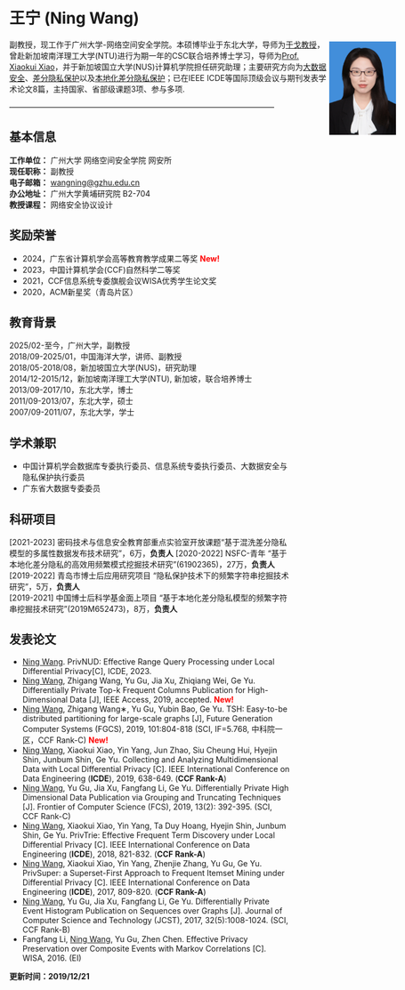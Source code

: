 # 王宁 (Ning Wang)  

<p style="width:700px;">
    <img src="/figure.jpg" align="right" width="120" hspace="5" vspace="5">
    副教授，现工作于广州大学-网络空间安全学院。本硕博毕业于东北大学，导师为<a href="http://faculty.neu.edu.cn/yuge/">于戈教授</a>，曾赴新加坡南洋理工大学(NTU)进行为期一年的CSC联合培养博士学习，导师为<a href="https://www.comp.nus.edu.sg/~xiaoxk/index.html">Prof. Xiaokui Xiao</a>，并于新加坡国立大学(NUS)计算机学院担任研究助理；主要研究方向为<u>大数据安全</u>、<u>差分隐私保护</u>以及<u>本地化差分隐私保护</u>；已在IEEE ICDE等国际顶级会议与期刊发表学术论文8篇，主持国家、省部级课题3项、参与多项.
</p>

——————————————————————————————————

## 基本信息
**工作单位：** 广州大学 网络空间安全学院 网安所  
**现任职称：** 副教授   
**电子邮箱：** wangning@gzhu.edu.cn   
**办公地址：** 广州大学黄埔研究院 B2-704   
**教授课程：** 网络安全协议设计  

## 奖励荣誉
* 2024，广东省计算机学会高等教育教学成果二等奖 <span style="color:red;">**New!**</span>    
* 2023，中国计算机学会(CCF)自然科学二等奖 
* 2021，CCF信息系统专委旗舰会议WISA优秀学生论文奖       
* 2020，ACM新星奖（青岛片区）   

## 教育背景
2025/02-至今，广州大学，副教授   
2018/09-2025/01，中国海洋大学，讲师、副教授   
2018/05-2018/08，新加坡国立大学(NUS)，研究助理   
2014/12-2015/12，新加坡南洋理工大学(NTU), 新加坡，联合培养博士   
2013/09-2017/10，东北大学，博士   
2011/09-2013/07，东北大学，硕士   
2007/09-2011/07，东北大学，学士   

## 学术兼职
* 中国计算机学会数据库专委执行委员、信息系统专委执行委员、大数据安全与隐私保护执行委员
* 广东省大数据专委委员     

## 科研项目
[2021-2023] 密码技术与信息安全教育部重点实验室开放课题“基于混洗差分隐私模型的多属性数据发布技术研究”，6万，**负责人**
[2020-2022] NSFC-青年 “基于本地化差分隐私的高效用频繁模式挖掘技术研究”(61902365)，27万，**负责人**  
[2019-2022] 青岛市博士后应用研究项目 “隐私保护技术下的频繁字符串挖掘技术研究”，5万，**负责人**  
[2019-2021]	中国博士后科学基金面上项目 “基于本地化差分隐私模型的频繁字符串挖掘技术研究”(2019M652473)，8万，**负责人**  

## 发表论文   
* <u>Ning Wang</u>. PrivNUD: Effective Range Query Processing under Local Differential Privacy[C], ICDE, 2023.
* <u>Ning Wang</u>, Zhigang Wang, Yu Gu, Jia Xu, Zhiqiang Wei, Ge Yu. Differentially Private Top-k Frequent Columns Publication for High-Dimensional Data [J], IEEE Access, 2019, accepted. <span style="color:red;">**New!**</span>  
* <u>Ning Wang</u>, Zhigang Wang∗, Yu Gu, Yubin Bao, Ge Yu. TSH: Easy-to-be distributed partitioning for large-scale graphs [J], Future Generation Computer Systems (FGCS), 2019, 101:804-818 (SCI, IF=5.768, 中科院一区，CCF Rank-C) <span style="color:red;">**New!**</span>   
* <u>Ning Wang</u>, Xiaokui Xiao, Yin Yang, Jun Zhao, Siu Cheung Hui, Hyejin Shin, Junbum Shin, Ge Yu. Collecting and Analyzing Multidimensional Data with Local Differential Privacy [C]. IEEE International Conference on Data Engineering (**ICDE**), 2019, 638-649. (**CCF Rank-A**)   
* <u>Ning Wang</u>, Yu Gu, Jia Xu, Fangfang Li, Ge Yu. Differentially Private High Dimensional Data Publication via Grouping and Truncating Techniques [J]. Frontier of Computer Science (FCS), 2019, 13(2): 392-395. (SCI, CCF Rank-C)   
* <u>Ning Wang</u>, Xiaokui Xiao, Yin Yang, Ta Duy Hoang, Hyejin Shin, Junbum Shin, Ge Yu. PrivTrie: Effective Frequent Term Discovery under Local Differential Privacy [C]. IEEE International Conference on Data Engineering (**ICDE**), 2018, 821-832. (**CCF Rank-A**)   
* <u>Ning Wang</u>, Xiaokui Xiao, Yin Yang, Zhenjie Zhang, Yu Gu, Ge Yu. PrivSuper: a Superset-First Approach to Frequent Itemset Mining under Differential Privacy [C]. IEEE International Conference on Data Engineering (**ICDE**), 2017, 809-820. (**CCF Rank-A**)   
* <u>Ning Wang</u>, Yu Gu, Jia Xu, Fangfang Li, Ge Yu. Differentially Private Event Histogram Publication on Sequences over Graphs [J]. Journal of Computer Science and Technology (JCST), 2017, 32(5):1008-1024. (SCI, CCF Rank-B)   
* Fangfang Li, <u>Ning Wang</u>, Yu Gu, Zhen Chen. Effective Privacy Preservation over Composite Events with Markov Correlations [C]. WISA, 2016. (EI)     


**更新时间：2019/12/21**   
